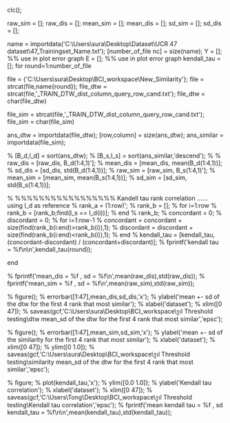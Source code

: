 clc();

raw_sim = [];
raw_dis = [];
mean_sim = [];
mean_dis = [];
sd_sim = [];
sd_dis = [];

name = importdata('C:\Users\sura\Desktop\Dataset\UCR 47 dataset\47_Trainingset_Name.txt');
[number_of_file nc] = size(name);
Y = []; %% use in plot error graph
E = []; %% use in plot error graph
kendall_tau = [];
for round=1:number_of_file
    
file = {'C:\Users\sura\Desktop\BCI_workspace\New_Similarity\'};
file = strcat(file,name{round});
file_dtw = strcat(file,'_TRAIN_DTW_dist_column_query_row_cand.txt');
file_dtw = char(file_dtw)

file_sim = strcat(file,'_TRAIN_DTW_dist_column_query_row_cand.txt');
file_sim = char(file_sim)

ans_dtw = importdata(file_dtw);
[row,column] = size(ans_dtw);
ans_similar = importdata(file_sim);

% [B_d,I_d] = sort(ans_dtw);
% [B_s,I_s] = sort(ans_similar,'descend');
% 
% raw_dis = [raw_dis, B_d(1:4,1)'];
% mean_dis = [mean_dis, mean(B_d(1:4,1))];
% sd_dis = [sd_dis, std(B_d(1:4,1))];
% raw_sim = [raw_sim, B_s(1:4,1)'];
% mean_sim = [mean_sim, mean(B_s(1:4,1))];
% sd_sim = [sd_sim, std(B_s(1:4,1))];






% %%%%%%%%%%%%%%%%% Kandell tau rank correlation ......    using I_d as reference
% rank_a = (1:row)';
% rank_b = [];
% for i=1:row
%     rank_b = [rank_b;find(I_s == I_d(i))];
% end
% rank_b;
% concordant = 0;
% discordant = 0;
% for i=1:row-1
%     concordant = concordant + size(find(rank_b(i:end)>rank_b(i)),1);
%     discordant = discordant + size(find(rank_b(i:end)<rank_b(i)),1);
% end
% kendall_tau = [kendall_tau, (concordant-discordant) / (concordant+discordant)];
% fprintf('kendall tau = %f\n\n',kendall_tau(round));

end

% fprintf('mean_dis = %f , sd = %f\n',mean(raw_dis),std(raw_dis));
% fprintf('mean_sim = %f , sd = %f\n',mean(raw_sim),std(raw_sim));

% figure();
% errorbar([1:47],mean_dis,sd_dis,'x');
% ylabel('mean +- sd of the dtw for the first 4 rank that most similar');
% xlabel('dataset');
% xlim([0 47]);
% saveas(gcf,'C:\Users\sura\Desktop\BCI_workspace\รูป Threshold testing\dtw mean_sd of the dtw for the first 4 rank that most similar','epsc');

% figure();
% errorbar([1:47],mean_sim,sd_sim,'x');
% ylabel('mean +- sd of the similarity for the first 4 rank that most similar');
% xlabel('dataset');
% xlim([0 47]);
% ylim([0 1.0]);
% saveas(gcf,'C:\Users\sura\Desktop\BCI_workspace\รูป Threshold testing\similarity mean_sd of the dtw for the first 4 rank that most similar','epsc');


% figure;
% plot(kendall_tau,'x');
% ylim([0.0 1.0]);
% ylabel('Kendall tau correlation');
% xlabel('dataset');
% xlim([0 47]);
% saveas(gcf,'C:\Users\Tong\Desktop\BCI_workspace\รูป Threshold testing\Kendall tau correlation','epsc');
% fprintf('mean kendall tau = %f , sd kendall_tau = %f\n\n',mean(kendall_tau),std(kendall_tau));
